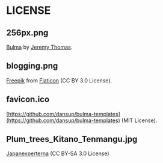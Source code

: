 # LICENSE

## 256px.png

[Bulma](https://bulma.io/) by [Jeremy Thomas](https://jgthms.com/).

## blogging.png

[Freepik](http://www.freepik.com) from [Flaticon](https://www.flaticon.com/) (CC BY 3.0 License).

## favicon.ico

[https://github.com/dansup/bulma-templates](https://github.com/dansup/bulma-templates) (MIT License).

## Plum_trees_Kitano_Tenmangu.jpg

[Japanexperterna](http://www.japanexperterna.se/) (CC BY-SA 3.0 License)